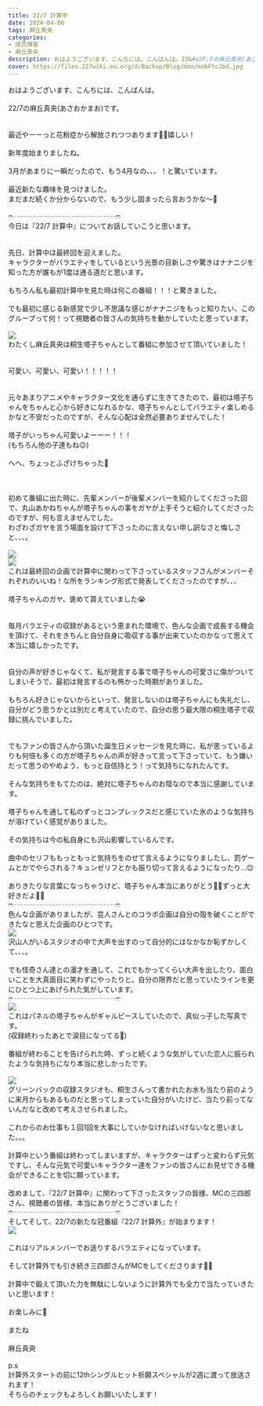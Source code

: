 ```yaml
---
title: 22/7 計算中
date: 2024-04-06
tags: 麻丘真央
categories: 
- 成员博客
- 麻丘真央
description: おはようございます、こんちには、こんばんは。22&#x2F;7の麻丘真央(あさおかまお)です。最近やーーっと花粉症から解放されつつあります🧚‍♀️嬉しい！新年度始まりましたね。3月があまりに一瞬だったので、もう4...
cover: https://files.227wiki.eu.org/d/Backup/Blog/mao/mobFtcJbd.jpg 
---
```

<div class="blog_detail__main">
<p>おはようございます、こんちには、こんばんは。<br/><br/>22/7の麻丘真央(あさおかまお)です。<br/><br/><br/>最近やーーっと花粉症から解放されつつあります🧚‍♀️嬉しい！<br/><br/>新年度始まりましたね。<br/><br/>3月があまりに一瞬だったので、もう4月なの、、、！と驚いています。<br/><br/>最近新たな趣味を見つけました。<br/>まだまだ続くか分からないので、もう少し固まったら言おうかな〜🥊<br/><br/>ෆ‪┈┈┈┈┈┈┈┈┈┈┈┈┈┈┈ෆ‪<br/>今日は『22/7 計算中』についてお話していこうと思います。<br/><br/><br/>先日、計算中は最終回を迎えました。<br/>キャラクターがバラエティをしているという光景の目新しさや驚きはナナニジを知った方が誰もが1度は通る道だと思います。<br/><br/>もちろん私も最初計算中を見た時は何この番組！！！と驚きました。<br/><br/>でも最初に感じる新感覚で少し不思議な感じがナナニジをもっと知りたい、このグループって何！って視聴者の皆さんの気持ちを動かしていたと思っています。<br/><br/><img src="https://files.227wiki.eu.org/d/Backup/Blog/mao/mobFtcJbd.jpg"><br/>わたくし麻丘真央は桐生塔子ちゃんとして番組に参加させて頂いていました！<br/><br/><br/>可愛い、可愛い、可愛い！！！！！<br/><br/><br/>元々あまりアニメやキャラクター文化を通らずに生きてきたので、最初は塔子ちゃんをちゃんと心から好きになれるかな、塔子ちゃんとしてバラエティ楽しめるかなと不安だったのですが、そんな心配は全然必要ありませんでした！<br/><br/>塔子がいっちゃん可愛いよーーー！！！<br/>(もちろん他の子達もね😉)<br/><br/>へへ、ちょっとふざけちゃった🌱<br/><br/><br/><br/>初めて番組に出た時に、先輩メンバーが後輩メンバーを紹介してくださった回で、丸山あかねちゃんが塔子ちゃんの事をガヤが上手そうと紹介してくださったのですが、何も言えませんでした。<br/>わざわざガヤを言う場面を設けて下さったのに言えない申し訳なさと悔しさと、、、。<br/><br/><img src="https://files.227wiki.eu.org/d/Backup/Blog/mao/mob1JHDSk.jpg"><br/><img src="https://files.227wiki.eu.org/d/Backup/Blog/mao/mobkVYhcn.jpg"><br/>これは最終回の企画で計算中に関わって下さっているスタッフさんがメンバーそれぞれのいいね！な所をランキング形式で発表してくださったのですが、、、<br/><br/>塔子ちゃんのガヤ、褒めて貰えていました😭<br/><br/><br/>毎月バラエティの収録があるという恵まれた環境で、色んな企画で成長する機会を頂けて、それをきちんと自分自身に吸収する事が出来ていたのかなって思えて本当に嬉しかったです。<br/><br/><br/>自分の声が好きじゃなくて、私が発言する事で塔子ちゃんの可愛さに傷がついてしまいそうで、最初は発言するのも怖かった時期がありました。<br/><br/>もちろん好きじゃないからといって、発言しないのは塔子ちゃんにも失礼だし、自分がどう思うかとは別だと考えていたので、自分の思う最大限の桐生塔子で収録に挑んでいました。<br/><br/><br/>でもファンの皆さんから頂いた誕生日メッセージを見た時に、私が思っているよりも何倍も多くの方が塔子ちゃんの声が好きって言って下さっていて、もう嫌いだって思うのやめよう、もっと自信持とう！って気持ちになれたんです。<br/><br/>そんな気持ちをもてたのは、絶対に塔子ちゃんのお陰なので本当に感謝しています。<br/><br/>塔子ちゃんを通して私のずっとコンプレックスだと感じていた氷のような気持ちが溶けていく感覚がありました。<br/><br/>その気持ちは今の私自身にも沢山影響しているんです。<br/><br/>曲中のセリフももっともっと気持ちをのせて言えるようになりましたし、罰ゲームとかでやらされる？キュンゼリフとかも振り切って言えるようになったり...😌<br/><br/>ありきたりな言葉になっちゃうけど、塔子ちゃん本当にありがとう🧚‍♀️ずっと大好きだよ🧚‍♀️<br/>ෆ‪┈┈┈┈┈┈┈┈┈┈┈┈┈┈┈ෆ‪<br/>色んな企画がありましたが、芸人さんとのコラボ企画は自分の殻を破くことができたなと思えた企画のひとつです。<br/><img src="https://files.227wiki.eu.org/d/Backup/Blog/mao/mobDSwyjo.jpg"><br/>沢山人がいるスタジオの中で大声を出すのって自分的にはなかなか恥ずかしくて、、、。<br/><br/>でも怪奇さん達との漫才を通して、これでもかってくらい大声を出したり、面白いことを大真面目に笑わずにやったりと、自分の限界だと思っていたラインを更にひとつ上にあげられた気がしています。<br/>ෆ‪┈┈┈┈┈┈┈┈┈┈┈┈┈┈┈ෆ‪<br/><img src="https://files.227wiki.eu.org/d/Backup/Blog/mao/mob2A9Fou.jpg"><br/>これはパネルの塔子ちゃんがギャルピースしていたので、真似っ子した写真です。<br/>(収録終わったあとで涙目になってる🌱)<br/><br/>番組が終わることを告げられた時、ずっと続くような気がしていた恋人に振られたような気持ちになり本当に悲しかったです。<br/><br/><img src="https://files.227wiki.eu.org/d/Backup/Blog/mao/moblMglBz.jpg"><br/>グリーンバックの収録スタジオも、桐生さんって書かれたお水も当たり前のように来月からもあるものだと思ってしまっていた自分がいたけど、当たり前ってないんだなと改めて考えさせられました。<br/><br/>これからのお仕事も１回1回を大事にしていかなければいけないなと思いました。。。<br/><br/>計算中という番組は終わってしまいますが、キャラクターはずっと変わらず元気ですし、そんな元気で可愛いキャラクター達をファンの皆さんにお見せできる機会ができることを切に願っています。<br/><br/>改めまして、『22/7 計算中』に関わって下さったスタッフの皆様、MCの三四郎さん、視聴者の皆様、本当にありがとうございました！<br/>ෆ‪┈┈┈┈┈┈┈┈┈┈┈┈┈┈┈ෆ‪<br/>そしてそして、22/7の新たな冠番組『22/7 計算外』が始まります！<br/><img src="https://files.227wiki.eu.org/d/Backup/Blog/mao/mob6LEL0K.jpg"><br/><br/>これはリアルメンバーでお送りするバラエティになっています。<br/><br/>そして計算外でも引き続き三四郎さんがMCをしてくださります🧚‍♀️<br/><br/>計算中で鍛えて頂いた力を無駄にしないように計算外でも全力で当たっていきたいと思います！<br/><br/>お楽しみに💍<br/> <br/>またね<br/><br/>麻丘真央<br/><br/>p.s<br/>計算外スタートの前に12thシングルヒット祈願スペシャルが2週に渡って放送されます！<br/>そちらのチェックもよろしくお願いいたします！</img></img></img></img></img></img></img></p>
<!--twitter-->

<!--//twitter-->
</div>